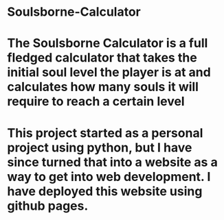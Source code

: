 # Soulsborne-Calculator
# The Soulsborne Calculator is a full fledged calculator that takes the initial soul level the player is at and calculates how many souls it will require to reach a certain level
# This project started as a personal project using python, but I have since turned that into a website as a way to get into web development. I have deployed this website using github pages.
